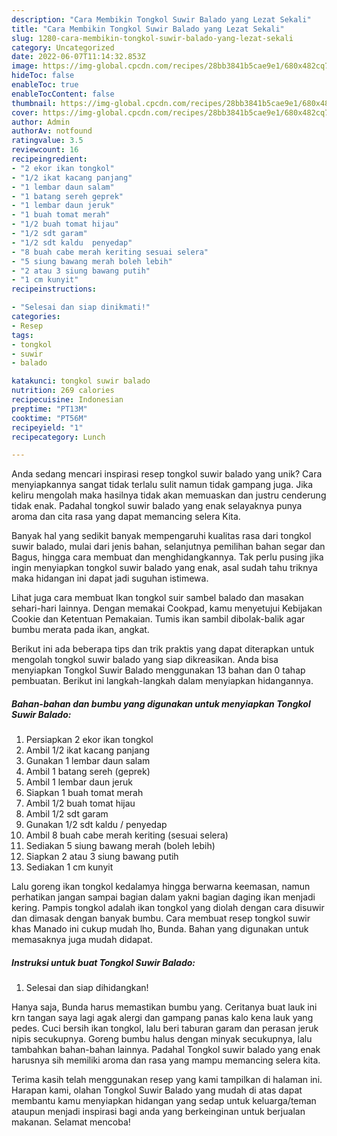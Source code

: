 ```yaml
---
description: "Cara Membikin Tongkol Suwir Balado yang Lezat Sekali"
title: "Cara Membikin Tongkol Suwir Balado yang Lezat Sekali"
slug: 1280-cara-membikin-tongkol-suwir-balado-yang-lezat-sekali
category: Uncategorized
date: 2022-06-07T11:14:32.853Z
image: https://img-global.cpcdn.com/recipes/28bb3841b5cae9e1/680x482cq70/tongkol-suwir-balado-foto-resep-utama.jpg
hideToc: false
enableToc: true
enableTocContent: false
thumbnail: https://img-global.cpcdn.com/recipes/28bb3841b5cae9e1/680x482cq70/tongkol-suwir-balado-foto-resep-utama.jpg
cover: https://img-global.cpcdn.com/recipes/28bb3841b5cae9e1/680x482cq70/tongkol-suwir-balado-foto-resep-utama.jpg
author: Admin
authorAv: notfound
ratingvalue: 3.5
reviewcount: 16
recipeingredient:
- "2 ekor ikan tongkol"
- "1/2 ikat kacang panjang"
- "1 lembar daun salam"
- "1 batang sereh geprek"
- "1 lembar daun jeruk"
- "1 buah tomat merah"
- "1/2 buah tomat hijau"
- "1/2 sdt garam"
- "1/2 sdt kaldu  penyedap"
- "8 buah cabe merah keriting sesuai selera"
- "5 siung bawang merah boleh lebih"
- "2 atau 3 siung bawang putih"
- "1 cm kunyit"
recipeinstructions:

- "Selesai dan siap dinikmati!"
categories:
- Resep
tags:
- tongkol
- suwir
- balado

katakunci: tongkol suwir balado 
nutrition: 269 calories
recipecuisine: Indonesian
preptime: "PT13M"
cooktime: "PT56M"
recipeyield: "1"
recipecategory: Lunch

---
```





Anda sedang mencari inspirasi resep tongkol suwir balado yang unik? Cara menyiapkannya sangat tidak terlalu sulit namun tidak gampang juga. Jika keliru mengolah maka hasilnya tidak akan memuaskan dan justru cenderung tidak enak. Padahal tongkol suwir balado yang enak selayaknya punya aroma dan cita rasa yang dapat memancing selera Kita.





Banyak hal yang sedikit banyak mempengaruhi kualitas rasa dari tongkol suwir balado, mulai dari jenis bahan, selanjutnya pemilihan bahan segar dan Bagus, hingga cara membuat dan menghidangkannya. Tak perlu pusing jika ingin menyiapkan tongkol suwir balado yang enak,      asal sudah tahu triknya maka hidangan ini dapat jadi suguhan istimewa.














Lihat juga cara membuat Ikan tongkol suir sambel balado dan masakan sehari-hari lainnya. Dengan memakai Cookpad, kamu menyetujui Kebijakan Cookie dan Ketentuan Pemakaian. Tumis ikan sambil dibolak-balik agar bumbu merata pada ikan, angkat.






Berikut ini ada beberapa tips dan trik praktis yang dapat diterapkan untuk mengolah tongkol suwir balado yang siap dikreasikan. Anda bisa menyiapkan Tongkol Suwir Balado menggunakan 13 bahan dan 0 tahap pembuatan. Berikut ini langkah-langkah dalam menyiapkan hidangannya.

<!--inarticleads1-->

##### Bahan-bahan dan bumbu yang digunakan untuk menyiapkan Tongkol Suwir Balado:

1. Persiapkan 2 ekor ikan tongkol
1. Ambil 1/2 ikat kacang panjang
1. Gunakan 1 lembar daun salam
1. Ambil 1 batang sereh (geprek)
1. Ambil 1 lembar daun jeruk
1. Siapkan 1 buah tomat merah
1. Ambil 1/2 buah tomat hijau
1. Ambil 1/2 sdt garam
1. Gunakan 1/2 sdt kaldu / penyedap
1. Ambil 8 buah cabe merah keriting (sesuai selera)
1. Sediakan 5 siung bawang merah (boleh lebih)
1. Siapkan 2 atau 3 siung bawang putih
1. Sediakan 1 cm kunyit


Lalu goreng ikan tongkol kedalamya hingga berwarna keemasan, namun perhatikan jangan sampai bagian dalam yakni bagian daging ikan menjadi kering. Pampis tongkol adalah ikan tongkol yang diolah dengan cara disuwir dan dimasak dengan banyak bumbu. Cara membuat resep tongkol suwir khas Manado ini cukup mudah lho, Bunda. Bahan yang digunakan untuk memasaknya juga mudah didapat. 

<!--inarticleads2-->

##### Instruksi untuk buat Tongkol Suwir Balado:


1. Selesai dan siap dihidangkan!

Hanya saja, Bunda harus memastikan bumbu yang. Ceritanya buat lauk ini krn tangan saya lagi agak alergi dan gampang panas kalo kena lauk yang pedes. Cuci bersih ikan tongkol, lalu beri taburan garam dan perasan jeruk nipis secukupnya. Goreng bumbu halus dengan minyak secukupnya, lalu tambahkan bahan-bahan lainnya. Padahal Tongkol suwir balado yang enak harusnya sih memiliki aroma dan rasa yang mampu memancing selera kita. 

Terima kasih telah menggunakan resep yang kami tampilkan di halaman ini. Harapan kami, olahan Tongkol Suwir Balado yang mudah di atas dapat membantu kamu menyiapkan hidangan yang sedap untuk keluarga/teman ataupun menjadi inspirasi bagi anda yang berkeinginan untuk berjualan makanan. Selamat mencoba!
